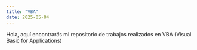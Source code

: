 ```yaml
---
title: "VBA"
date: 2025-05-04
---
```


Hola, aquí encontrarás mi repositorio de trabajos realizados en VBA (Visual Basic for Applications)
